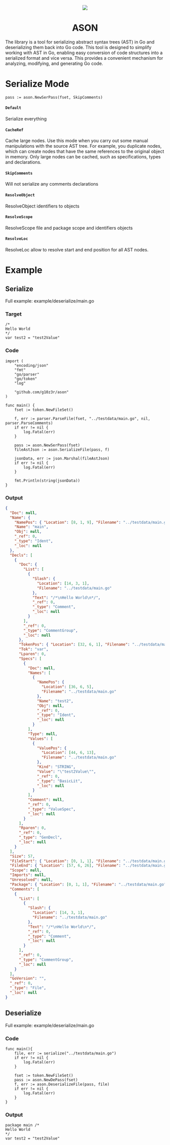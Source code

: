 <p align="center"><img src="assets/banner.png"></p>
<h1 align="center">ASON</h1>

The library is a tool for serializing abstract syntax trees (AST) in Go and deserializing them back into Go code. This tool is designed to simplify working with AST in Go, enabling easy conversion of code structures into a serialized format and vice versa. This provides a convenient mechanism for analyzing, modifying, and generating Go code.

# Serialize Mode

```golang
pass := ason.NewSerPass(fset, SkipComments)
```

#### `Default`

Serialize everything


#### `CacheRef`

Cache large nodes. Use this mode when you carry out some manual manipulations with the source AST tree. For example, you duplicate nodes, which can create nodes that have the
same references to the original object in memory. Only large nodes can be cached, such as specifications, types and declarations.

#### `SkipComments`

Will not serialize any comments declarations

#### `ResolveObject`

ResolveObject identifiers to objects

#### `ResolveScope` 

ResolveScope file and package scope and identifiers objects

#### `ResolveLoc`

ResolveLoc allow to resolve start and end position for all AST nodes.


# Example 

## Serialize

Full example: example/deserialize/main.go

### Target

```golang
/*
Hello World
*/
var test2 = "test2Value"

```

### Code 

```golang 
import (
	"encoding/json"
	"fmt"
	"go/parser"
	"go/token"
	"log"

	"github.com/g10z3r/ason"
)

func main() {
	fset := token.NewFileSet()

	f, err := parser.ParseFile(fset, "../testdata/main.go", nil, parser.ParseComments)
	if err != nil {
		log.Fatal(err)
	}

	pass := ason.NewSerPass(fset)
	fileAstJson := ason.SerializeFile(pass, f)

	jsonData, err := json.Marshal(fileAstJson)
	if err != nil {
		log.Fatal(err)
	}

	fmt.Println(string(jsonData))
}
```

### Output 

```json
{
  "Doc": null,
  "Name": {
    "NamePos": { "Location": [8, 1, 9], "Filename": "../testdata/main.go" },
    "Name": "main",
    "Obj": null,
    "_ref": 0,
    "_type": "Ident",
    "_loc": null
  },
  "Decls": [
    {
      "Doc": {
        "List": [
          {
            "Slash": {
              "Location": [14, 3, 1],
              "Filename": "../testdata/main.go"
            },
            "Text": "/*\nHello World\n*/",
            "_ref": 0,
            "_type": "Comment",
            "_loc": null
          }
        ],
        "_ref": 0,
        "_type": "CommentGroup",
        "_loc": null
      },
      "TokenPos": { "Location": [32, 6, 1], "Filename": "../testdata/main.go" },
      "Tok": "var",
      "Lparen": 0,
      "Specs": [
        {
          "Doc": null,
          "Names": [
            {
              "NamePos": {
                "Location": [36, 6, 5],
                "Filename": "../testdata/main.go"
              },
              "Name": "test2",
              "Obj": null,
              "_ref": 0,
              "_type": "Ident",
              "_loc": null
            }
          ],
          "Type": null,
          "Values": [
            {
              "ValuePos": {
                "Location": [44, 6, 13],
                "Filename": "../testdata/main.go"
              },
              "Kind": "STRING",
              "Value": "\"test2Value\"",
              "_ref": 0,
              "_type": "BasicLit",
              "_loc": null
            }
          ],
          "Comment": null,
          "_ref": 0,
          "_type": "ValueSpec",
          "_loc": null
        }
      ],
      "Rparen": 0,
      "_ref": 0,
      "_type": "GenDecl",
      "_loc": null
    }
  ],
  "Size": 57,
  "FileStart": { "Location": [0, 1, 1], "Filename": "../testdata/main.go" },
  "FileEnd": { "Location": [57, 6, 26], "Filename": "../testdata/main.go" },
  "Scope": null,
  "Imports": null,
  "Unresolved": null,
  "Package": { "Location": [0, 1, 1], "Filename": "../testdata/main.go" },
  "Comments": [
    {
      "List": [
        {
          "Slash": {
            "Location": [14, 3, 1],
            "Filename": "../testdata/main.go"
          },
          "Text": "/*\nHello World\n*/",
          "_ref": 0,
          "_type": "Comment",
          "_loc": null
        }
      ],
      "_ref": 0,
      "_type": "CommentGroup",
      "_loc": null
    }
  ],
  "GoVersion": "",
  "_ref": 0,
  "_type": "File",
  "_loc": null
}
```

## Deserialize 

Full example: example/deserialize/main.go

### Code 

```golang
func main(){
    file, err := serialize("../testdata/main.go")
	if err != nil {
		log.Fatal(err)
	}

	fset := token.NewFileSet()
	pass := ason.NewDePass(fset)
	f, err := ason.DeserializeFile(pass, file)
	if err != nil {
		log.Fatal(err)
	}
}
```

### Output

```golang
package main /*
Hello World
*/
var test2 = "test2Value"
```